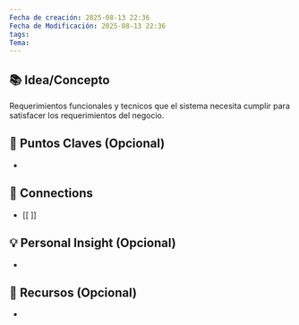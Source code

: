 ```yaml
---
Fecha de creación: 2025-08-13 22:36
Fecha de Modificación: 2025-08-13 22:36
tags: 
Tema:
---
```



## 📚 Idea/Concepto 

Requerimientos funcionales y tecnicos que el sistema necesita cumplir para satisfacer los requerimientos del negocio.
## 📌 Puntos Claves (Opcional)
- 

## 🔗 Connections
- [[ ]]

## 💡 Personal Insight (Opcional)
- 
## 🧾 Recursos (Opcional)
- 